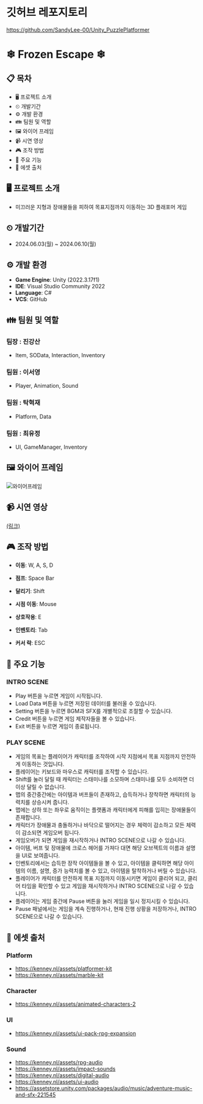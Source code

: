 # 깃허브 레포지토리
https://github.com/SandyLee-00/Unity_PuzzlePlatformer

# ❄ Frozen Escape ❄
  
## 📋 목차
- 🖥 프로젝트 소개
- ⏲ 개발기간
- ⚙ 개발 환경
- 👪 팀원 및 역할
- 🖼 와이어 프레임
- 📹 시연 영상
- 🎮 조작 방법
- 📖 주요 기능
- 📌 에셋 출처

## 🖥 프로젝트 소개
- 미끄러운 지형과 장애물들을 피하여 목표지점까지 이동하는 3D 플래포머 게임 

## ⏲ 개발기간
- 2024.06.03(월) ~ 2024.06.10(월)

## ⚙ 개발 환경
- **Game Engine**: Unity (2022.3.17f1)
- **IDE**: Visual Studio Community 2022
- **Language**: C#
- **VCS**: GitHub

## 👪 팀원 및 역할
### 팀장 : 진강산
- Item, SOData, Interaction, Inventory
  
### 팀원 : 이서영
- Player, Animation, Sound
  
### 팀원 : 탁혁재
- Platform, Data

### 팀원 : 최유정
- UI, GameManager, Inventory

## 🖼 와이어 프레임
![와이어프레임](https://github.com/SandyLee-00/Unity_PuzzlePlatformer/assets/159543415/f88ed30f-19e0-4338-9b99-f24041b3b53a)

## 📹 시연 영상
[(링크)](https://www.youtube.com/watch?v=Sffyg8J8WI4)

## 🎮 조작 방법
- **이동**: W, A, S, D

- **점프**: Space Bar

- **달리기**: Shift

- **시점 이동**: Mouse

- **상호작용**: E

- **인벤토리**: Tab

- **커서 락**: ESC

## 📖 주요 기능
### INTRO SCENE
- Play 버튼을 누르면 게임이 시작됩니다.
- Load Data 버튼을 누르면 저장된 데이터를 불러올 수 있습니다.
- Setting 버튼을 누르면 BGM과 SFX를 개별적으로 조절할 수 있습니다.
- Credit 버튼을 누르면 게임 제작자들을 볼 수 있습니다.
- Exit 버튼을 누르면 게임이 종료됩니다.

### PLAY SCENE
- 게임의 목표는 플레이어가 캐릭터를 조작하여 시작 지점에서 목표 지점까지 안전하게 이동하는 것입니다.
- 플레이어는 키보드와 마우스로 캐릭터를 조작할 수 있습니다.
- Shift를 눌러 달릴 때 캐릭터는 스태미나를 소모하며 스태미나를 모두 소비하면 더 이상 달릴 수 없습니다.
- 맵의 중간중간에는 아이템과 버프들이 존재하고, 습득하거나 장착하면 캐릭터의 능력치를 상승시켜 줍니다.
- 맵에는 상하 또는 좌우로 움직이는 플랫폼과 캐릭터에게 피해를 입히는 장애물들이 존재합니다.
- 캐릭터가 장애물과 충돌하거나 바닥으로 떨어지는 경우 체력이 감소하고 모든 체력이 감소되면 게임오버 됩니다.
- 게임오버가 되면 게임을 재시작하거나 INTRO SCENE으로 나갈 수 있습니다.
- 아이템, 버프 및 장애물에 크로스 헤어를 가져다 대면 해당 오브젝트의 이름과 설명을 UI로 보여줍니다.
- 인벤토리에서는 습득한 장작 아이템들을 볼 수 있고, 아이템을 클릭하면 해당 아이템의 이름, 설명, 증가 능력치를 볼 수 있고, 아이템을 탈착하거나 버릴 수 있습니다.
- 플레이어가 캐릭터를 안전하게 목표 지점까지 이동시키면 게임이 클리어 되고, 클리어 타임을 확인할 수 있고 게임을 재시작하거나 INTRO SCENE으로 나갈 수 있습니다.
- 플레이어는 게임 중간에 Pause 버튼을 눌러 게임을 일시 정지시킬 수 있습니다.
- Pause 패널에서는 게임을 계속 진행하거나, 현재 진행 상황을 저장하거나, INTRO SCENE으로 나갈 수 있습니다.

## 📌 에셋 출처
### Platform
- https://kenney.nl/assets/platformer-kit
- https://kenney.nl/assets/marble-kit

### Character
- https://kenney.nl/assets/animated-characters-2

### UI
- https://kenney.nl/assets/ui-pack-rpg-expansion

### Sound
- https://kenney.nl/assets/rpg-audio
- https://kenney.nl/assets/impact-sounds
- https://kenney.nl/assets/digital-audio
- https://kenney.nl/assets/ui-audio
- https://assetstore.unity.com/packages/audio/music/adventure-music-and-sfx-221545
